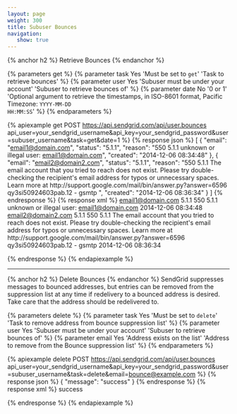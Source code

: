 ```yaml
---
layout: page
weight: 300
title: Subuser Bounces
navigation:
   show: true
---
```


{% anchor h2 %}
Retrieve Bounces
{% endanchor %}

{% parameters get %}
 {% parameter task Yes 'Must be set to <code>get</code>' 'Task to retrieve bounces' %}
 {% parameter user Yes 'Subuser must be under your account' 'Subuser to retrieve bounces of' %}
 {% parameter date No '0 or 1' 'Optional argument to retrieve the timestamps, in ISO-8601 format, Pacific Timezone: <code>YYYY-MM-DD HH:MM:SS</code>' %}
{% endparameters %}

{% apiexample get POST https://api.sendgrid.com/api/user.bounces api_user=your_sendgrid_username&api_key=your_sendgrid_password&user=subuser_username&task=get&date=1 %}
  {% response json %}
[
  {
    "email": "email1@domain.com",
    "status": "5.1.1",
    "reason": "550 5.1.1 unknown or illegal user: email1@domain.com",
    "created": "2014-12-06 08:34:48"
  },
  {
    "email": "email2@domain2.com",
    "status": "5.1.1",
    "reason": "550 5.1.1 The email account that you tried to reach does not exist. Please try double-checking the recipient's email address for typos or unnecessary spaces. Learn more at http:\/\/support.google.com\/mail\/bin\/answer.py?answer=6596 qy3si50924603pab.12 - gsmtp ",
    "created": "2014-12-06 08:36:34"
  }
]
  {% endresponse %}
  {% response xml %}
<bounces>
   <bounce>
      <email>email1@domain.com</email>
      <status>5.1.1</status>
      <reason>550 5.1.1 unknown or illegal user: email1@domain.com</reason>
      <created>2014-12-06 08:34:48</created>
   </bounce>
   <bounce>
      <email>email2@domain2.com</email>
      <status>5.1.1</status>
      <reason>550 5.1.1 The email account that you tried to reach does not exist. Please try double-checking the recipient's email address for typos or unnecessary spaces. Learn more at http:\/\/support.google.com\/mail\/bin\/answer.py?answer=6596 qy3si50924603pab.12 - gsmtp </reason>
      <created>2014-12-06 08:36:34</created>
   </bounce>
</bounces>

  {% endresponse %}
{% endapiexample %}

* * * * *

{% anchor h2 %}
Delete Bounces
{% endanchor %}
SendGrid suppresses messages to bounced addresses, but entries can be removed from the suppression list at any time if redelivery to a bounced address is desired. Take care that the address should be redelivered to.

{% parameters delete %}
 {% parameter task Yes 'Must be set to <code>delete</code>' 'Task to remove address from bounce suppression list' %}
 {% parameter user Yes 'Subuser must be under your account' 'Subuser to retrieve bounces of' %}
 {% parameter email Yes 'Address exists on the list' 'Address to remove from the Bounce suppression list' %}
{% endparameters %}

{% apiexample delete POST https://api.sendgrid.com/api/user.bounces api_user=your_sendgrid_username&api_key=your_sendgrid_password&user=subuser_username&task=delete&email=bounce@example.com %}
  {% response json %}
{
  "message": "success"
}
  {% endresponse %}
  {% response xml %}
<result>
   <message>success</message>
</result>

  {% endresponse %}
{% endapiexample %}
